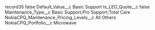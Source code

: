 <?xml version="1.0" encoding="UTF-8"?>
<CustomMetadata xmlns="http://soap.sforce.com/2006/04/metadata" xmlns:xsi="http://www.w3.org/2001/XMLSchema-instance" xmlns:xsd="http://www.w3.org/2001/XMLSchema">
    <label>record35</label>
    <protected>false</protected>
    <values>
        <field>Default_Value__c</field>
        <value xsi:type="xsd:string">Basic Support</value>
    </values>
    <values>
        <field>Is_LEO_Quote__c</field>
        <value xsi:type="xsd:boolean">false</value>
    </values>
    <values>
        <field>Maintenance_Type__c</field>
        <value xsi:type="xsd:string">Basic Support;Pro Support;Total Care</value>
    </values>
    <values>
        <field>NokiaCPQ_Maintenance_Pricing_Levels__c</field>
        <value xsi:type="xsd:string">All Others</value>
    </values>
    <values>
        <field>NokiaCPQ_Portfolio__c</field>
        <value xsi:type="xsd:string">Microwave</value>
    </values>
</CustomMetadata>
